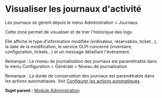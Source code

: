 Visualiser les journaux d'activité
==================================

Les journaux se gèrent depuis le menu Administration \> Journaux

Cette zone permet de visualiser et de trier l'historique des logs.

Elle affiche le type d'information modifiée (ordinateur, réservation,
ticket...), la date de la modification, le service GLPI concerné
(inventaire, configuration, tickets...) et un message détaillant
l'événement.

Remarque : Le niveau de journalisation des journaux est paramétrable
dans le menu Configuration \> Générale \> Niveau de journalisation

Remarque : La durée de conservation des journaux est paramétrable dans
les actions automatiques. Voir [Configurer les actions
automatiques](config_crontask.html "Les actions automatiques se configurent depuis le menu Configuration > Actions automatiques").

**Sujet parent :** [Module
Administration](../glpi/administration.html "Le module Administration permet d'administrer les utilisateurs, groupes, entités, profils, règles et dictionnaires et offre des outils de maintenance de l'application (sauvegarde et restauration de base, vérification de nouvelle version disponible).")
